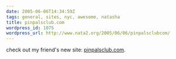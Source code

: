 ```yaml
---
date: 2005-06-06T14:34:59Z
tags: general, sites, nyc, awesome, natasha
title: pinpalsclub.com
wordpress_id: 1075
wordpress_url: http://www.nata2.org/2005/06/06/pinpalsclubcom/
---
```


check out my friend's new site: <a href="http://pinpalsclub.com/">pinpalsclub.com</a>.
